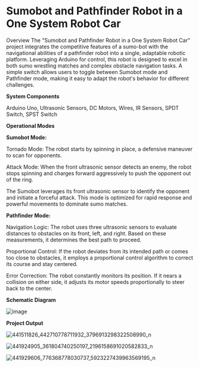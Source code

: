# Sumobot and Pathfinder Robot in a One System Robot Car

Overview
The "Sumobot and Pathfinder Robot in a One System Robot Car" project integrates the competitive features of a sumo-bot with the navigational abilities of a pathfinder robot into a single, adaptable robotic platform. Leveraging Arduino for control, this robot is designed to excel in both sumo wrestling matches and complex obstacle navigation tasks. A simple switch allows users to toggle between Sumobot mode and Pathfinder mode, making it easy to adapt the robot's behavior for different challenges.

**System Components**

Arduino Uno, Ultrasonic Sensors, DC Motors, Wires, IR Sensors, SPDT Switch, SPST Switch

**Operational Modes**

**Sumobot Mode:**

Tornado Mode: The robot starts by spinning in place, a defensive maneuver to scan for opponents.

Attack Mode: When the front ultrasonic sensor detects an enemy, the robot stops spinning and charges forward aggressively to push the opponent out of the ring.

The Sumobot leverages its front ultrasonic sensor to identify the opponent and initiate a forceful attack. This mode is optimized for rapid response and powerful movements to dominate sumo matches.

**Pathfinder Mode:**

Navigation Logic: The robot uses three ultrasonic sensors to evaluate distances to obstacles on its front, left, and right. Based on these measurements, it determines the best path to proceed.

Proportional Control: If the robot deviates from its intended path or comes too close to obstacles, it employs a proportional control algorithm to correct its course and stay centered.

Error Correction: The robot constantly monitors its position. If it nears a collision on either side, it adjusts its motor speeds proportionally to steer back to the center.

**Schematic Diagram**

![image](https://github.com/mr-CJ-ams/Robot-car/assets/110215820/f58f3860-6a70-47cd-ad50-ad4b13752216)

**Project Output**

![441511826_442710778711932_3796913298322508990_n](https://github.com/mr-CJ-ams/Robot-car/assets/110215820/4bf49cb9-f61f-4d40-835a-cfedfe16f2c2)

![441924905_361804740250197_2196158691020582833_n](https://github.com/mr-CJ-ams/Robot-car/assets/110215820/98bea9f6-fa31-4a4f-b21e-508ce489e60f)

![441929606_776368778030737_5923227439963569195_n](https://github.com/mr-CJ-ams/Robot-car/assets/110215820/f0017b03-29ed-4b35-83fc-f37e4fa8683e)





